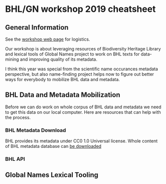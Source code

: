 # BHL/GN workshop 2019 cheatsheet

## General Information

See the [workshop web page](https://globalnames.org/workshops) for logistics.

Our workshop is about leveraging resources of Biodiversity Heritage Library and lexical tools of Global Names project to work on BHL texts for data-mining and improving quality of its metadata.

I think this year was special from the scientific name occurances metadata perspective, but also name-finding project helps now to figure out better ways for everybody to mobilize BHL data and metadata.

## BHL Data and Metadata Mobilization

Before we can do work on whole corpus of BHL data and metadata we need to get this data on our local computer. Here are resources that can help with the process.

### BHL Metadata Download

BHL provides its metadata under CC0 1.0 Universal license. Whole content of
BHL metadata database can [be downloaded](https://about.biodiversitylibrary.org/tools-and-services/developer-and-data-tools/)

### BHL API

## Global Names Lexical Tooling
